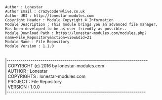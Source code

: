 	Author : Lonestar
	Author Email : crazycoder@live.co.uk
	Author URI : http://lonestar-modules.com
	Copyright Header : Module Copyright © Information
	Module Description : This module brings you an advanced file manager, Has been developed to be as user friendly as possible.. 
	Module Download Path : https://lonestar-modules.com/modules.php?name=File_Repository&action=view&did=21
	Module Name : File Repository	
	Module Version : 1.1.0	
<br />
|-----------------------------------------------------------------------<br />
|	COPYRIGHT (c) 2016 by lonestar-modules.com<br />
|	AUTHOR 				:	Lonestar<br />	
|	COPYRIGHTS 		:	lonestar-modules.com<br />
|	PROJECT 			:	File Repository<br />
|	VERSION 			:	1.0.0<br />
|----------------------------------------------------------------------<br />
